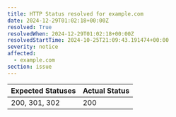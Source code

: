 ```yaml
---
title: HTTP Status resolved for example.com
date: 2024-12-29T01:02:18+00:00Z
resolved: True
resolvedWhen: 2024-12-29T01:02:18+00:00Z
resolvedStartTime: 2024-10-25T21:09:43.191474+00:00
severity: notice
affected:
  - example.com
section: issue
---
```


| Expected Statuses | Actual Status  |
|-------------------|----------------|
| 200, 301, 302 | 200 |
